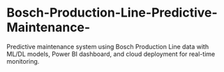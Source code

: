 # Bosch-Production-Line-Predictive-Maintenance-
Predictive maintenance system using Bosch Production Line data with ML/DL models, Power BI dashboard, and cloud deployment for real-time monitoring.
